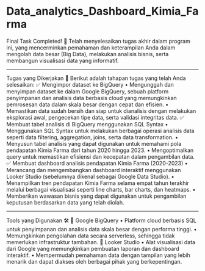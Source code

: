 # Data_analytics_Dashboard_Kimia_Farma
Final Task Completed! 🎉 
Telah menyelesaikan tugas akhir dalam program ini, yang mencerminkan pemahaman dan keterampilan Anda dalam mengolah data besar (Big Data), melakukan analisis bisnis, serta membangun visualisasi data yang informatif.
________________________________________
Tugas yang Dikerjakan 📌
Berikut adalah tahapan tugas yang telah Anda selesaikan:
✅ Mengimpor dataset ke BigQuery
•	Mengunggah dan menyimpan dataset ke dalam Google BigQuery, sebuah platform penyimpanan dan analisis data berbasis cloud yang memungkinkan pemrosesan data dalam skala besar dengan cepat dan efisien.
•	Memastikan data sudah bersih dan siap untuk dianalisis dengan melakukan eksplorasi awal, pengecekan tipe data, serta validasi integritas data.
✅ Membuat tabel analisis di BigQuery menggunakan SQL Syntax
•	Menggunakan SQL Syntax untuk melakukan berbagai operasi analisis data seperti data filtering, aggregation, joins, serta data transformation.
•	Menyusun tabel analisis yang dapat digunakan untuk memahami pola pendapatan Kimia Farma dari tahun 2020 hingga 2023.
•	Mengoptimalkan query untuk memastikan efisiensi dan kecepatan dalam pengambilan data.
✅ Membuat dashboard analisis pendapatan Kimia Farma (2020-2023)
•	Merancang dan mengembangkan dashboard interaktif menggunakan Looker Studio (sebelumnya dikenal sebagai Google Data Studio).
•	Menampilkan tren pendapatan Kimia Farma selama empat tahun terakhir melalui berbagai visualisasi seperti line charts, bar charts, dan heatmaps.
•	Memberikan wawasan bisnis yang dapat digunakan untuk pengambilan keputusan berdasarkan data yang telah diolah.
________________________________________
Tools yang Digunakan 🛠
🔹 Google BigQuery
•	Platform cloud berbasis SQL untuk penyimpanan dan analisis data skala besar dengan performa tinggi.
•	Memungkinkan pengolahan data secara serverless, sehingga tidak memerlukan infrastruktur tambahan.
🔹 Looker Studio
•	Alat visualisasi data dari Google yang memungkinkan pembuatan laporan dan dashboard interaktif.
•	Mempermudah pemahaman data dengan tampilan yang lebih menarik dan dapat diakses oleh berbagai pihak yang berkepentingan.
